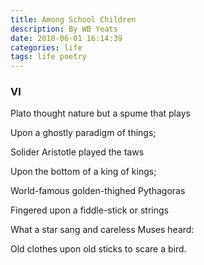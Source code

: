 ```yaml
---
title: Among School Children
description: By WB Yeats
date: 2018-06-01 16:14:39
categories: life
tags: life poetry
---
```


### VI  

Plato thought nature but a spume that plays  

Upon a ghostly paradigm of things;  

Solider Aristotle played the taws 

Upon the bottom of a king of kings;  

World-famous golden-thighed Pythagoras 

Fingered upon a fiddle-stick or strings  

What a star sang and careless Muses heard:  

Old clothes upon old sticks to scare a bird.  



